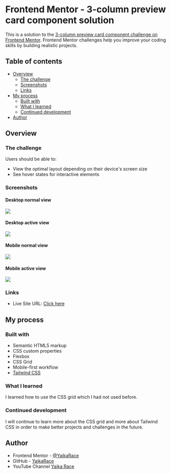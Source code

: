 # Frontend Mentor - 3-column preview card component solution

This is a solution to the [3-column preview card component challenge on Frontend Mentor](https://www.frontendmentor.io/challenges/3column-preview-card-component-pH92eAR2-). Frontend Mentor challenges help you improve your coding skills by building realistic projects.

## Table of contents

- [Overview](#overview)
  - [The challenge](#the-challenge)
  - [Screenshots](#screenshots)
  - [Links](#links)
- [My process](#my-process)
  - [Built with](#built-with)
  - [What I learned](#what-i-learned)
  - [Continued development](#continued-development)
- [Author](#author)

## Overview

### The challenge

Users should be able to:

- View the optimal layout depending on their device's screen size
- See hover states for interactive elements

### Screenshots

#### Desktop normal view

![](screenshots/Desktop%20normal.png)

#### Desktop active view

![](screenshots/Desktop%20active.png)

#### Mobile normal view

![](screenshots/Mobile%20normal.png)

#### Mobile active view

![](screenshots/Mobile%20active.png)

### Links

- Live Site URL: [Click here](https://3-column-preview-card-component-yaikarace.vercel.app)

## My process

### Built with

- Semantic HTML5 markup
- CSS custom properties
- Flexbox
- CSS Grid
- Mobile-first workflow
- [Tailwind CSS](https://tailwindcss.com)

### What I learned

I learned how to use the CSS grid which I had not used before.

### Continued development

I will continue to learn more about the CSS grid and more about Tailwind CSS in order to make better projects and challenges in the future.

## Author

- Frontend Mentor - [@YaikaRace](https://www.frontendmentor.io/profile/yaikarace)
- GitHub - [YaikaRace](https://github.com/yaikarace)
- YouTube Channel [Yaika Race](https://youtube.com/c/yaikarace)
